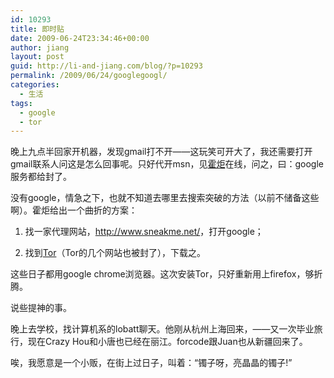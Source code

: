 ```yaml
---
id: 10293
title: 即时贴
date: 2009-06-24T23:34:46+00:00
author: jiang
layout: post
guid: http://li-and-jiang.com/blog/?p=10293
permalink: /2009/06/24/googlegoogl/
categories:
  - 生活
tags:
  - google
  - tor
---
```

晚上九点半回家开机器，发现gmail打不开——这玩笑可开大了，我还需要打开gmail联系人问这是怎么回事呢。只好代开msn，见<a href="http://blog.devep.net/virushuo/" target="_blank">霍炬</a>在线，问之，曰：google服务都给封了。

没有google，情急之下，也就不知道去哪里去搜索突破的方法（以前不储备这些啊）。霍炬给出一个曲折的方案：

1. 找一家代理网站，<a href="http://www.sneakme.net/" target="_blank">http://www.sneakme.net/</a>，打开google；

2. 找到<a href="http://www.sneakme.net/browse.php?u=Oi8vd3d3LnRvcnByb2plY3Qub3JnL2Vhc3ktZG93bmxvYWQuaHRtbC5lbg%3D%3D&b=13" target="_blank">Tor</a>（Tor的几个网站也被封了），下载之。

这些日子都用google chrome浏览器。这次安装Tor，只好重新用上firefox，够折腾。

说些提神的事。

晚上去学校，找计算机系的lobatt聊天。他刚从杭州上海回来，——又一次毕业旅行，现在Crazy Hou和小唐也已经在丽江。forcode跟Juan也从新疆回来了。

唉，我愿意是一个小贩，在街上过日子，叫着：“镯子呀，亮晶晶的镯子!”